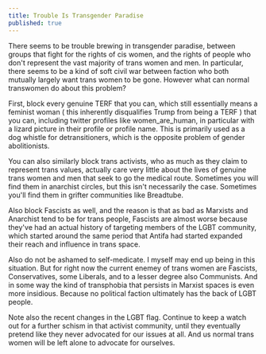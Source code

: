 ```yaml
---
title: Trouble Is Transgender Paradise
published: true
---
```

There seems to be trouble brewing in transgender paradise, between groups that fight for the rights of cis women, and the rights of people who don't represent the vast majority of trans women and men. In particular, there seems to be a kind of soft civil war between faction who both mutually largely want trans women to be gone. However what can normal transwomen do about this problem?

First, block every genuine TERF that you can, which still essentially means a feminist woman ( this inherently disqualifies Trump from being a TERF ) that you can, including twitter profiles like women_are_human, in particular with a lizard picture in their profile or profile name. This is primarily used as a dog whistle for detransitioners, which is the opposite problem of gender abolitionists.

You can also similarly block trans activists, who as much as they claim to represent trans values, actually care very little about the lives of genuine trans women and men that seek to go the medical route. Sometimes you will find them in anarchist circles, but this isn't necessarily the case. Sometimes you'll find them in grifter communities like Breadtube.

Also block Fascists as well, and the reason is that as bad as Marxists and Anarchist tend to be for trans people, Fascists are almost worse because they've had an actual history of targeting members of the LGBT community, which started around the same period that Antifa had started expanded their reach and influence in trans space.

Also do not be ashamed to self-medicate. I myself may end up being in this situation. But for right now the current enemey of trans women are Fascists, Conservatives, some Liberals, and to a lesser degree also Communists. And in some way the kind of transphobia that persists in Marxist spaces is even more insidious. Because no political faction ultimately has the back of LGBT people.

Note also the recent changes in the LGBT flag. Continue to keep a watch out for a further schism in that activist community, until they eventually pretend like they never advocated for our issues at all. And us normal trans women will be left alone to advocate for ourselves.
